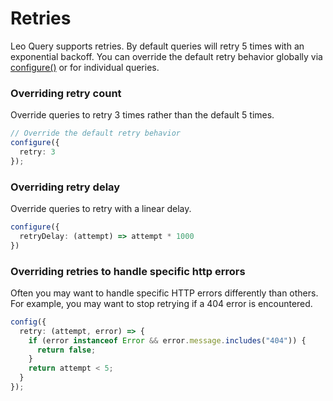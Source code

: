 # Retries

Leo Query supports retries. By default queries will retry 5 times with an exponential backoff. You can override the default retry behavior globally via [configure()](/latest/guide/globalConfig#configure) or for individual queries.

### Overriding retry count

Override queries to retry 3 times rather than the default 5 times.

```typescript
// Override the default retry behavior
configure({
  retry: 3
});
```

### Overriding retry delay

Override queries to retry with a linear delay.

```typescript
configure({
  retryDelay: (attempt) => attempt * 1000
})
```

### Overriding retries to handle specific http errors

Often you may want to handle specific HTTP errors differently than others. For example, you may want to stop retrying if a 404 error is encountered.

```typescript   
config({
  retry: (attempt, error) => {
    if (error instanceof Error && error.message.includes("404")) {
      return false;
    }
    return attempt < 5;
  }
});
```